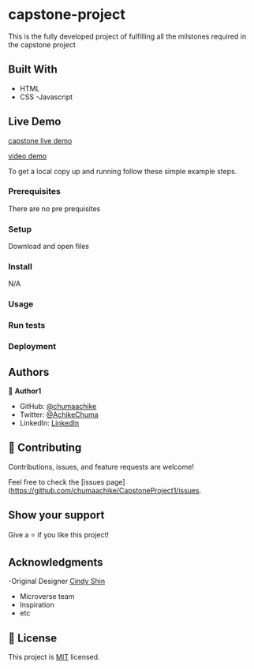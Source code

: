 # capstone-project

 This is the fully developed project of fulfilling all the milstones required in the capstone project


## Built With

- HTML
- CSS
-Javascript 


## Live Demo 

[capstone live demo](https://chumaachike.github.io/CapstoneProject1/)

[video demo](https://www.loom.com/share/d3b365ff235d40ad8aac3397cf29bc60)



To get a local copy up and running follow these simple example steps.

### Prerequisites
There are no pre prequisites 

### Setup
Download and open files 

### Install
N/A

### Usage

### Run tests

### Deployment



## Authors

👤 **Author1**

- GitHub: [@chumaachike](https://github.com/chumaachike)
- Twitter: [@AchikeChuma](https://twitter.com/AchikeChuma)
- LinkedIn: [LinkedIn](https://www.linkedin.com/in/edward-achike-903432111/)


## 🤝 Contributing

Contributions, issues, and feature requests are welcome!

Feel free to check the [issues page](https://github.com/chumaachike/CapstoneProject1/issues.

## Show your support

Give a ⭐️ if you like this project!

## Acknowledgments

-Original Designer [Cindy Shin](https://www.behance.net/adagio07)
- Microverse team
- Inspiration
- etc

## 📝 License

This project is [MIT](https://github.com/chumaachike/CapstoneProject1/MIT.md) licensed.
